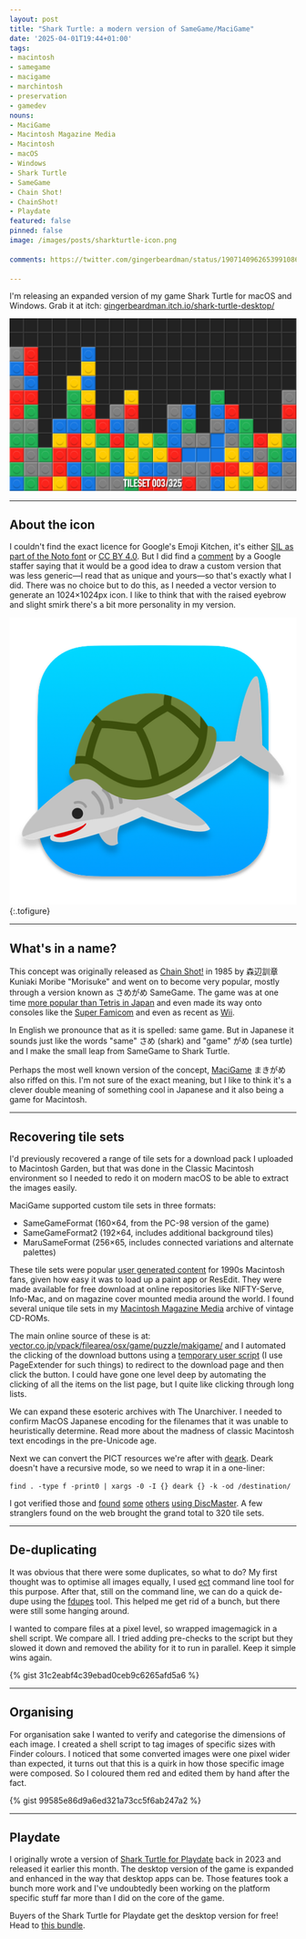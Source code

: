 ```yaml
---
layout: post
title: "Shark Turtle: a modern version of SameGame/MaciGame"
date: '2025-04-01T19:44+01:00'
tags:
- macintosh
- samegame
- macigame
- marchintosh
- preservation
- gamedev
nouns:
- MaciGame
- Macintosh Magazine Media
- Macintosh
- macOS
- Windows
- Shark Turtle
- SameGame
- Chain Shot!
- ChainShot!
- Playdate
featured: false
pinned: false
image: /images/posts/sharkturtle-icon.png

comments: https://twitter.com/gingerbeardman/status/1907140962653991086

---
```


I'm releasing an expanded version of my game Shark Turtle for macOS and Windows. Grab it at itch: [gingerbeardman.itch.io/shark-turtle-desktop/](https://gingerbeardman.itch.io/shark-turtle-desktop/)

![IMG](/images/posts/sharkturtle-screen.png)

----

## About the icon

I couldn't find the exact licence for Google's Emoji Kitchen, it's either [SIL as part of the Noto font](https://github.com/googlefonts/noto-emoji/blob/main/LICENSE) or [CC BY 4.0](https://developers.googleblog.com/en/updates-to-emoji-new-characters-new-animation-new-color-customization-and-more/). But I did find a [comment](https://github.com/googlefonts/noto-emoji/issues/151#issuecomment-318418911) by a Google staffer saying that it would be a good idea to draw a custom version that was less generic—I read that as unique and yours—so that's exactly what I did. There was no choice but to do this, as I needed a vector version to generate an 1024×1024px icon. I like to think that with the raised eyebrow and slight smirk there's a bit more personality in my version.

![IMG](/images/posts/sharkturtle-icon.png "My vector version of Google Emoji Kitchen's “Shark Turtle”")
{:.tofigure}

----

## What's in a name?

This concept was originally released as [Chain Shot!](https://web.archive.org/web/20230507124114/http://www.asahi-net.or.jp:80/~KY6K-MRB/chainsht.htm) in 1985 by 森辺訓章 Kuniaki Moribe "Morisuke" and went on to become very popular, mostly through a version known as さめがめ SameGame. The game was at one time [more popular than Tetris in Japan](/2023/08/19/fake-steve-jobs-and-letters-from-bill-g/#samegame) and even made its way onto consoles like the [Super Famicom](https://retro-gamer.jp/?p=10059) and even as recent as [Wii](https://www.mobygames.com/game/55440/pop-em-drop-em-samegame/).

In English we pronounce that as it is spelled: same game. But in Japanese it sounds just like the words "same" さめ (shark) and "game" がめ (sea turtle) and I make the small leap from SameGame to Shark Turtle.

Perhaps the most well known version of the concept, [MaciGame](/2023/05/04/macigame-user-created-graphics/) まきがめ also riffed on this. I'm not sure of the exact meaning, but I like to think it's a clever double meaning of something cool in Japanese and it also being a game for Macintosh.

----

## Recovering tile sets

I'd previously recovered a range of tile sets for a download pack I uploaded to Macintosh Garden, but that was done in the Classic Macintosh environment so I needed to redo it on modern macOS to be able to extract the images easily.

MaciGame supported custom tile sets in three formats:

- SameGameFormat (160×64, from the PC-98 version of the game)
- SameGameFormat2 (192×64, includes additional background tiles)
- MaruSameFormat (256×65, includes connected variations and alternate palettes)

These tile sets were popular [user generated content](/2023/05/04/macigame-user-created-graphics/) for 1990s Macintosh fans, given how easy it was to load up a paint app or ResEdit. They were made available for free download at online repositories like NIFTY-Serve, Info-Mac, and on magazine cover mounted media around the world. I found several unique tile sets in my [Macintosh Magazine Media](/2025/03/28/macintosh-magazine-media-1-million-files/) archive of vintage CD-ROMs.

The main online source of these is at: [vector.co.jp/vpack/filearea/osx/game/puzzle/makigame/](https://www.vector.co.jp/vpack/filearea/osx/game/puzzle/makigame/) and I automated the clicking of the download buttons using a [temporary user script](https://gist.github.com/gingerbeardman/47bfd8f6b76a7f33a6262b7998994416) (I use PageExtender for such things) to redirect to the download page and then click the button. I could have gone one level deep by automating the clicking of all the items on the list page, but I quite like clicking through long lists.

We can expand these esoteric archives with The Unarchiver. I needed to confirm MacOS Japanese encoding for the filenames that it was unable to heuristically determine. Read more about the madness of classic Macintosh text encodings in the pre-Unicode age.

Next we can convert the PICT resources we're after with [deark](https://github.com/jsummers/deark). Deark doesn't have a recursive mode, so we need to wrap it in a one-liner:

`find . -type f -print0 | xargs -0 -I {} deark {} -k -od /destination/`

I got verified those and [found](https://discmaster.textfiles.com/search?family=image&amp;widthMin=160&amp;heightMin=64&amp;widthMax=160&amp;heightMax=64&amp;dedup=dedup&amp;sortBy=itemid&amp;pageNum=0) [some](https://discmaster.textfiles.com/search?family=image&amp;widthMin=192&amp;heightMin=64&amp;widthMax=192&amp;heightMax=64&amp;dedup=dedup&amp;sortBy=itemid&amp;pageNum=0) [others](https://discmaster.textfiles.com/search?family=image&amp;widthMin=256&amp;heightMin=65&amp;widthMax=256&amp;heightMax=65&amp;dedup=dedup&amp;sortBy=itemid&amp;pageNum=0) [using DiscMaster](https://discmaster.textfiles.com/search?family=image&amp;detection=PICT%2FSaMe&amp;dedup=dedup&amp;sortBy=itemid&amp;pageNum=0). A few stranglers found on the web brought the grand total to 320 tile sets.

----

## De-duplicating

It was obvious that there were some duplicates, so what to do? My first thought was to optimise all images equally, I used [ect](https://github.com/fhanau/Efficient-Compression-Tool) command line tool for this purpose. After that, still on the command line, we can do a quick de-dupe using the [fdupes](https://github.com/adrianlopezroche/fdupes) tool. This helped me get rid of a bunch, but there were still some hanging around.

I wanted to compare files at a pixel level, so wrapped imagemagick in a shell script. We compare all. I tried adding pre-checks to the script but they slowed it down and removed the ability for it to run in parallel. Keep it simple wins again.

{% gist 31c2eabf4c39ebad0ceb9c6265afd5a6 %}

----

## Organising

For organisation sake I wanted to verify and categorise the dimensions of each image. I created a shell script to tag images of specific sizes with Finder colours. I noticed that some converted images were one pixel wider than expected, it turns out that this is a quirk in how those specific image were composed. So I coloured them red and edited them by hand after the fact.

{% gist 99585e86d9a6ed321a73cc5f6ab247a2 %}

----

## Playdate

I originally wrote a version of [Shark Turtle for Playdate](/2025/03/11/old-codes-new-releases-for-playdate/) back in 2023 and released it earlier this month. The desktop version of the game is expanded and enhanced in the way that desktop apps can be. Those features took a bunch more work and I've undoubtedly been working on the platform specific stuff far more than I did on the core of the game. 

Buyers of the Shark Turtle for Playdate get the desktop version for free! Head to [this bundle](https://itch.io/s/150167/shark-turtle-double-dip).
